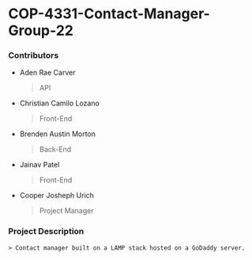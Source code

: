 # COP-4331-Contact-Manager-Group-22 


### Contributors

  - Aden Rae Carver
    > API
  - Christian Camilo Lozano
    > Front-End
  - Brenden Austin Morton
    > Back-End
  - Jainav Patel
    > Front-End
  - Cooper Josheph Urich
    > Project Manager
    
    
    
### Project Description
    > Contact manager built on a LAMP stack hosted on a GoDaddy server.

